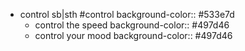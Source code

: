 - control sb|sth #control
  background-color:: #533e7d
	- control the speed
	  background-color:: #497d46
	- control your mood
	  background-color:: #497d46